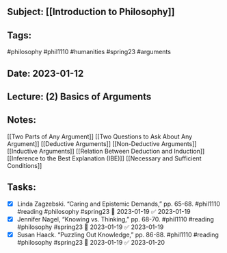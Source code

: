 
## Subject: [[Introduction to Philosophy]]
## Tags:
#philosophy #phil1110 #humanities #spring23 #arguments
## Date: 2023-01-12
## Lecture: (2) Basics of Arguments

## Notes:
[[Two Parts of Any Argument]]
[[Two Questions to Ask About Any Argument]]
[[Deductive Arguments]]
[[Non-Deductive Arguments]]
[[Inductive Arguments]]
[[Relation Between Deduction and Induction]]
[[Inference to the Best Explanation (IBE)]]
[[Necessary and Sufficient Conditions]]


## Tasks:
- [x] Linda Zagzebski. “Caring and Epistemic Demands,” pp. 65-68. #phil1110 #reading #philosophy #spring23 📅 2023-01-19 ✅ 2023-01-19
- [x] Jennifer Nagel, “Knowing vs. Thinking,” pp. 68-70. #phil1110 #reading #philosophy #spring23 📅 2023-01-19 ✅ 2023-01-19
- [x] Susan Haack. “Puzzling Out Knowledge,” pp. 86-88. #phil1110 #reading #philosophy #spring23 📅 2023-01-19 ✅ 2023-01-20